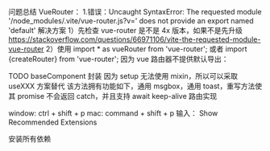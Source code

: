问题总结
VueRouter： 1.错误：Uncaught SyntaxError: The requested module '/node_modules/.vite/vue-router.js?v=' does not provide an export named 'default'
解决方案
1）先检查 vue-router 是不是 4x 版本，如果不是先升级
https://stackoverflow.com/questions/66971106/vite-the-requested-module-vue-router
2）使用 import \* as vueRouter from 'vue-router'; 或者 import {createRouter} from 'vue-router';
因为 vue 路由器不提供默认导出：

TODO
baseComponent 封装
因为 setup 无法使用 mixin，所以可以采取 useXXX 方案替代
该方法拥有功能如下，通用 msgbox，通用 toast，重写方法使其 promise 不会返回 catch，并且支持 await
keep-alive 路由实现

window:
ctrl + shift + p
mac:
command + shift + p
输入：
Show Recommended Extensions

安装所有依赖
